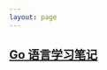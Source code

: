 ```yaml
---
layout: page
---
```


## [Go 语言学习笔记](https://zhaohuabing.com/learning-golang)

<!-- ## [Envoy 学习笔记](https://zhaohuabing.com/learning-envoy)  -->


